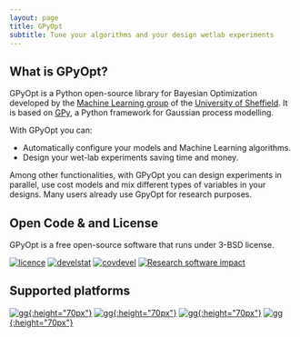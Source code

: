```yaml
---
layout: page
title: GPyOpt
subtitle: Tune your algorithms and your design wetlab experiments
---
```



## What is GPyOpt?

GPyOpt is a Python open-source library for Bayesian Optimization developed by the [Machine Learning group](http://sheffieldml.github.io/) of the [University of Sheffield](http://www.sheffield.ac.uk/). It is based on [GPy](https://sheffieldml.github.io/GPy/), a Python framework for Gaussian process modelling. 

With GPyOpt you can:

- Automatically configure your models and Machine Learning algorithms.
- Design your wet-lab experiments saving time and money.

Among other functionalities, with GPyOpt you can design experiments in parallel, use cost models and mix different types of variables in your designs. Many users already use GpyOpt for research purposes.

## Open Code & and License

GPyOpt is a free open-source software that runs under 3-BSD license.

[![licence](https://img.shields.io/badge/licence-BSD-blue.svg)](http://opensource.org/licenses/BSD-3-Clause)  [![develstat](https://travis-ci.org/SheffieldML/GPyOpt.svg?branch=devel)](https://travis-ci.org/SheffieldML/GPyOpt)  [![covdevel](http://codecov.io/github/SheffieldML/GPyOpt/coverage.svg?branch=devel)](http://codecov.io/github/SheffieldML/GPyOpt?branch=devel)  [![Research software impact](http://depsy.org/api/package/pypi/GPyOpt/badge.svg)](http://depsy.org/package/python/GPyOpt)


## Supported platforms

[![gg](https://www.python.org/static/community_logos/python-logo-generic.svg){:height="70px"}](https://www.python.org/)  [![gg](https://upload.wikimedia.org/wikipedia/commons/5/5f/Windows_logo_-_2012.svg){:height="70px"}](http://www.microsoft.com/en-gb/windows)      [![gg](https://upload.wikimedia.org/wikipedia/commons/8/8e/OS_X-Logo.svg){:height="70px"}](http://www.apple.com/osx/)  [![gg](https://upload.wikimedia.org/wikipedia/commons/3/35/Tux.svg){:height="70px"}](https://en.wikipedia.org/wiki/List_of_Linux_distributions)